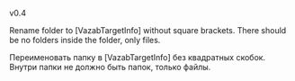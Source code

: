 v0.4

Rename folder to [VazabTargetInfo] without square brackets.
There should be no folders inside the folder, only files.

Переименовать папку в [VazabTargetInfo] без квадратных скобок.
Внутри папки не должно быть папок, только файлы.
